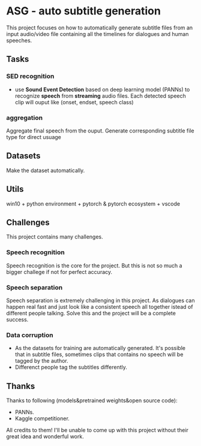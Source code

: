 # ASG - auto subtitle generation

This project focuses on how to automatically generate subtitle files from an input audio/video file containing all the timelines for dialogues and human speeches.

## Tasks

### SED recognition

- use **Sound Event Detection** based on deep learning model (PANNs) to recognize **speech** from **streaming** audio files. Each detected speech clip will ouput like (onset, endset, speech class)

### aggregation

Aggregate final speech from the ouput. Generate corresponding subtitle file type for direct usuage

## Datasets

Make the dataset automatically.

## Utils

win10 + python environment + pytorch & pytorch ecosystem + vscode

## Challenges

This project contains many challenges.

### Speech recognition

Speech recognition is the core for the project. But this is not so much a bigger challege if not for perfect accuracy.

### Speech separation

Speech separation is extremely challenging in this project. As dialogues can happen real fast and just look like a consistent speech all together istead of different people talking. Solve this and the project will be a complete success.

### Data corruption

- As the datasets for training are automatically generated. It's possible that in subtitle files, sometimes clips that contains no speech will be tagged by the author.
- Differenct people tag the subtitles differently.

## Thanks

Thanks to following (models&pretrained weights&open source code):

- PANNs.
- Kaggle competitioner.

All credits to them! I'll be unable to come up with this project without their great idea and wonderful work.
